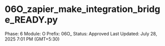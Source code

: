 # 06O_zapier_make_integration_bridge_READY.py

Phase: 6
Module: O
Prefix: 06O_
Status: Approved
Last Updated: July 28, 2025 7:01 PM (GMT+5:30)
